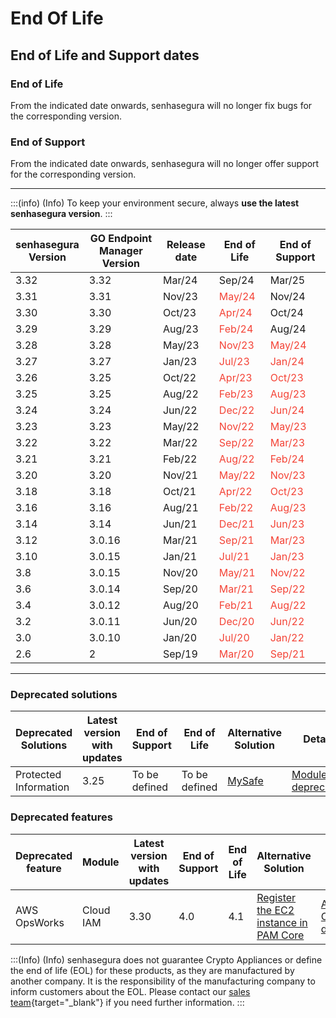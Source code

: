 # End Of Life

## End of Life and Support dates

### End of Life

From the indicated date onwards, senhasegura will no longer fix bugs for the corresponding version.

### End of Support

From the indicated date onwards, senhasegura will no longer offer support for the corresponding version.

* * *

:::(info) (Info)
To keep your environment secure, always **use the latest senhasegura version**.
:::

| senhasegura  <br>Version | GO Endpoint Manager  <br>Version | Release date | End of Life | End of Support |
| --- | --- | --- | --- | --- |
| 3.32 | 3.32 | Mar/24 | Sep/24 | Mar/25 |
| 3.31 | 3.31 | Nov/23 | <span style="color: rgb(244, 67, 54)">May/24</span>| Nov/24 |
| 3.30 | 3.30 | Oct/23 | <span style="color: rgb(244, 67, 54)">Apr/24</span>| Oct/24 |
| 3.29 | 3.29 | Aug/23 | <span style="color: rgb(244, 67, 54)">Feb/24</span> | Aug/24 |
| 3.28 | 3.28 | May/23 | <span style="color: rgb(244, 67, 54)">Nov/23</span>  | <span style="color: rgb(244, 67, 54)">May/24</span>|
| 3.27 | 3.27 | Jan/23 | <span style="color: rgb(244, 67, 54)">Jul/23</span> | <span style="color: rgb(244, 67, 54)">Jan/24</span>|
| 3.26 | 3.25 | Oct/22 | <span style="color: rgb(244, 67, 54)">Apr/23</span> | <span style="color: rgb(244, 67, 54)">Oct/23</span> |
| 3.25 | 3.25 | Aug/22 | <span style="color: rgb(244, 67, 54)">Feb/23</span> | <span style="color: rgb(244, 67, 54)">Aug/23</span> |
| 3.24 | 3.24 | Jun/22 | <span style="color: rgb(244, 67, 54)">Dec/22</span> | <span style="color: rgb(244, 67, 54)">Jun/24</span>
| 3.23 | 3.23 | May/22 | <span style="color: rgb(244, 67, 54)">Nov/22</span> | <span style="color: rgb(244, 67, 54)">May/23</span>|
| 3.22 | 3.22 | Mar/22 | <span style="color: rgb(244, 67, 54)">Sep/22</span> | <span style="color: rgb(244, 67, 54)">Mar/23</span>|
| 3.21 | 3.21 | Feb/22 | <span style="color: rgb(244, 67, 54)">Aug/22</span> | <span style="color: rgb(244, 67, 54)">Feb/24</span> |
| 3.20 | 3.20 | Nov/21 | <span style="color: rgb(244, 67, 54)">May/22</span> | <span style="color: rgb(244, 67, 54)">Nov/23</span> |
| 3.18 | 3.18 | Oct/21 | <span style="color: rgb(244, 67, 54)">Apr/22</span> | <span style="color: rgb(244, 67, 54)">Oct/23</span> |
| 3.16 | 3.16 | Aug/21 | <span style="color: rgb(244, 67, 54)">Feb/22</span> | <span style="color: rgb(244, 67, 54)">Aug/23</span> |
| 3.14 | 3.14 | Jun/21 | <span style="color: rgb(244, 67, 54)">Dec/21</span> | <span style="color: rgb(244, 67, 54)">Jun/23</span> |
| 3.12 | 3.0.16 | Mar/21 | <span style="color: rgb(244, 67, 54)">Sep/21</span> | <span style="color: rgb(244, 67, 54)">Mar/23</span> |
| 3.10 | 3.0.15 | Jan/21 | <span style="color: rgb(244, 67, 54)">Jul/21</span> | <span style="color: rgb(244, 67, 54)">Jan/23</span> |
| 3.8 | 3.0.15 | Nov/20 | <span style="color: rgb(244, 67, 54)">May/21</span> | <span style="color: rgb(244, 67, 54)">Nov/22</span> |
| 3.6 | 3.0.14 | Sep/20 | <span style="color: rgb(244, 67, 54)">Mar/21</span> | <span style="color: rgb(244, 67, 54)">Sep/22</span> |
| 3.4 | 3.0.12 | Aug/20 | <span style="color: rgb(244, 67, 54)">Feb/21</span> | <span style="color: rgb(244, 67, 54)">Aug/22</span> |
| 3.2 | 3.0.11 | Jun/20 | <span style="color: rgb(244, 67, 54)">Dec/20</span> | <span style="color: rgb(244, 67, 54)">Jun/22</span> |
| 3.0 | 3.0.10 | Jan/20 | <span style="color: rgb(244, 67, 54)">Jul/20</span> | <span style="color: rgb(244, 67, 54)">Jan/22</span> |
| 2.6 | 2 | Sep/19 | <span style="color: rgb(244, 67, 54)">Mar/20</span> | <span style="color: rgb(244, 67, 54)">Sep/21</span> |

* * *

### Deprecated solutions

| Deprecated Solutions | Latest version with updates | End of Support | End of Life | Alternative Solution | Details |
| --- | --- | --- | --- | --- | --- |
| Protected Information | 3.25 | To be defined | To be defined | [MySafe](/v3-33/docs/mysafe) | [Module deprecation](/v3-33/docs/protected-information-deprecation) |

### Deprecated features

| Deprecated feature | Module | Latest version with updates | End of Support | End of Life | Alternative Solution | Details |
| --- | --- | --- | --- | --- | --- | --- |
| AWS OpsWorks | Cloud IAM | 3.30 | 4.0 | 4.1 |[Register the EC2 instance in PAM Core ](/v3-33/docs/devices) | [AWS OpsWorks deprecated](/v3-33/docs/cloud-iam-aws-opsworks-deprecation)
:::(Info) (Info)
senhasegura does not guarantee Crypto Appliances or define the end of life (EOL) for these products, as they are manufactured by another company. It is the responsibility of the manufacturing company to inform customers about the EOL. Please contact our [sales team](https://senhasegura.com/contact-sales?utm_source=helpcenter&utm_medium=referral&utm_campaign=helpcenter_internal_page){target="_blank"} if you need further information.
:::